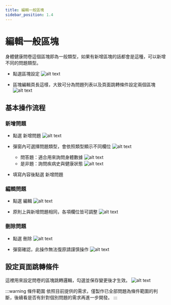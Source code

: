 ```yaml
---
title: 編輯一般區塊
sidebar_position: 1.4
---
```


# 編輯一般區塊

身體健康問卷這個區塊即為一般類型，如果有新增區塊的話都會是這種，可以新增不同的問題類型。

- 點選區塊設定
  ![alt text](img/questionniare-section-03.png)

- 區塊編輯頁長這樣，大致可分為問題列表以及頁面跳轉條件設定兩個區塊
  ![alt text](img/normal-block-01.png)

## 基本操作流程

### 新增問題

- 點選 新增問題
  ![alt text](img/add-question-01.png)

- 彈窗內可選擇問題類型，會依照類型顯示不同欄位
  ![alt text](img/add-question-02.png)
    - 問答題：適合用來詢問身體數據
      ![alt text](img/add-question-03.png)
    - 是非題：詢問疾病史與健康狀態
      ![alt text](img/add-question-04.png)

- 填寫內容後點選 新增問題

### 編輯問題

- 點選 編輯
  ![alt text](img/edit-question-01.png)

- 原則上與新增問題相同，各項欄位皆可調整
  ![alt text](img/edit-question-02.png)

### 刪除問題

- 點選 刪除
  ![alt text](img/delete-question-01.png)

- 彈窗確認，此操作無法復原請謹慎操作
  ![alt text](img/delete-question-02.png)

## 設定頁面跳轉條件

這裡用來設定問卷的區塊跳轉邏輯，勾選並保存變更後才生效。
![alt text](img/questionnaire-logic-01.png)

:::warning 條件範圍
依照目前提供的需求，僅製作已全部問題為條件範圍的判斷，後續看是否有針對個別問題的需求再進一步開發。
:::
